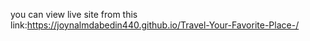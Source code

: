 you can view live site from this link:https://joynalmdabedin440.github.io/Travel-Your-Favorite-Place-/
